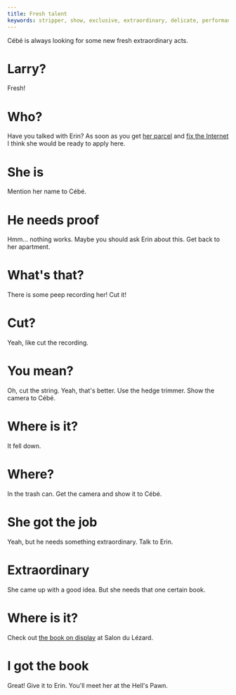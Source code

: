 ```yaml
---
title: Fresh talent
keywords: stripper, show, exclusive, extraordinary, delicate, performance
---
```


Cébé is always looking for some new fresh extraordinary acts.

# Larry?
Fresh!

# Who?
Have you talked with Erin? As soon as you get [her parcel](/110-erin/020-parcel.md) and [fix the Internet](/110-erin/030-internet.md) I think she would be ready to apply here.

# She is
Mention her name to Cébé.

# He needs proof
Hmm... nothing works. Maybe you should ask Erin about this. Get back to her apartment.

# What's that?
There is some peep recording her! Cut it!

# Cut?
Yeah, like cut the recording.

# You mean?
Oh, cut the string. Yeah, that's better. Use the hedge trimmer. Show the camera to Cébé.

# Where is it?
It fell down.

# Where?
In the trash can. Get the camera and show it to Cébé.

# She got the job
Yeah, but he needs something extraordinary. Talk to Erin.

# Extraordinary
She came up with a good idea. But she needs that one certain book.

# Where is it?
Check out [the book on display](/040-strip/020-salon/020-book.md) at Salon du Lézard.

# I got the book
Great! Give it to Erin. You'll meet her at the Hell's Pawn.
